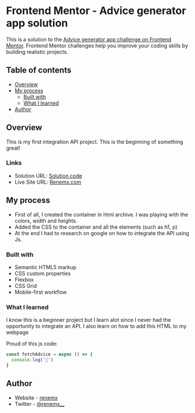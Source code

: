 # Frontend Mentor - Advice generator app solution

This is a solution to the [Advice generator app challenge on Frontend Mentor](https://www.frontendmentor.io/challenges/advice-generator-app-QdUG-13db). Frontend Mentor challenges help you improve your coding skills by building realistic projects.

## Table of contents

- [Overview](#overview)
- [My process](#my-process)
  - [Built with](#built-with)
  - [What I learned](#what-i-learned)
- [Author](#author)


## Overview

This is my first integration API project. This is the beginning of something great! 

### Links

- Solution URL: [Solution code](https://github.com/TjErikowsky/Advise-Generator-app.git)
- Live Site URL: [Renemx.com](https://renemx.com)

## My process
- First of all, I created the container in html archive. I was playing with the colors, width and heights.
- Added the CSS to the container and all the elements (such as h1, p)
- At the end I had to research on google on how to integrate the API using Js.


### Built with

- Semantic HTML5 markup
- CSS custom properties
- Flexbox
- CSS Grid
- Mobile-first workflow


### What I learned

I know this is a beginner project but I learn alot since I never had the opportunity to integrate an API.
I also learn on how to add this HTML to my webpage

Proud of this js code:

```js
const fetchAdvice = async () => {
  console.log('🎉')
}
```

## Author

- Website - [renemx](https://www.renemx.com)
- Twitter - [@renemx__](https://www.twitter.com/renemx__)


